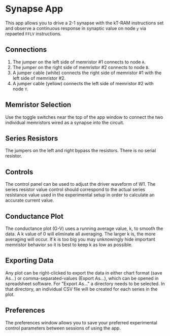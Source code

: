 # Synapse App

This app allows you to drive a 2-1 synapse with the kT-RAM instructions set and observe a continuous response in synaptic value on node `y` via repaeted `FFLV` instructions.

## Connections

1. The jumper on the left side of memristor #1 connects to node `A`.
1. The jumper on the right side of memristor #2 connects to node `B`.
1. A jumper cable (white) connects the right side of memristor #1 with the left side of memristor #2.
1. A jumper cable (yellow) connects the left side of memristor #2 with node `Y`.

## Memristor Selection

Use the toggle switches near the top of the app window to connect the two individual memristors wired as a synapse into the circuit.

## Series Resistors

The jumpers on the left and right bypass the resistors. There is no serial resistor.

## Controls

The control panel can be used to adjust the driver waveform of W1. The series resistor value control should correspond to the actual series resistance value used in the experimental setup in order to calculate an accurate current value.

## Conductance Plot

The conductance plot (G-V) uses a running average value, k, to smooth the data. A k value of 0 will eliminate all averaging. The larger k is, the more averaging will occur. If k is too big you may unknowingly hide important memristor behavior so it is best to keep k as low as possible.

## Exporting Data

Any plot can be right-clicked to export the data in either chart format (save As...) or comma-separated-values (Export As...), which can be opened in spreadsheet software. For "Export As..." a directory needs to be selected. In that directory, an individual CSV file will be created for each series in the plot.

## Preferences

The preferences window allows you to save your preferred experimental control parameters between sessions of using the app.
